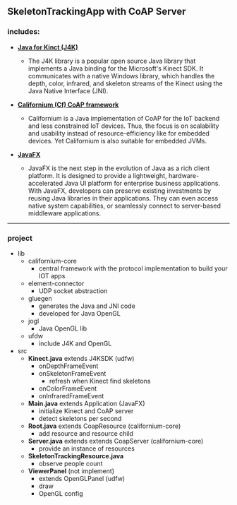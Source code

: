 ## SkeletonTrackingApp with CoAP Server
### includes:
- [**Java for Kinct (J4K)**](http://research.dwi.ufl.edu/ufdw/j4k/)
  - The J4K library is a popular open source Java library that implements a Java binding for the Microsoft's Kinect SDK. It communicates with a native Windows library, which handles the depth, color, infrared, and skeleton streams of the Kinect using the Java Native Interface (JNI).</br>

- [**Californium (Cf) CoAP framework**](https://github.com/eclipse/californium)
  - Californium is a Java implementation of CoAP for the IoT backend and less constrained IoT devices. Thus, the focus is on scalability and usability instead of resource-efficiency like for embedded devices. Yet Californium is also suitable for embedded JVMs.</br>

- [**JavaFX**](http://www.oracle.com/technetwork/java/javase/overview/javafx-overview-2158620.html)
  - JavaFX is the next step in the evolution of Java as a rich client platform. It is designed to provide a lightweight, hardware-accelerated Java UI platform for enterprise business applications. With JavaFX, developers can preserve existing investments by reusing Java libraries in their applications. They can even access native system capabilities, or seamlessly connect to server-based middleware applications.</br>

----------------------------------------------------
### project 
- lib
  - californium-core
    - central framework with the protocol implementation to build your IOT apps
  - element-connector
    - UDP socket abstraction
  - gluegen
    - generates the Java and JNI code
    - developed for Java OpenGL
  - jogl
    - Java OpenGL lib
  - ufdw
    - include J4K and OpenGL
- src
  - **Kinect.java** extends J4KSDK (udfw)
    - onDepthFrameEvent
    - onSkeletonFrameEvent
      - refresh when Kinect find skeletons
    - onColorFrameEvent
    - onInfraredFrameEvent
  - **Main.java** extends Application (JavaFX)
    - initialize Kinect and CoAP server
    - detect skeletons per second 
  - **Root.java** extends CoapResource (californium-core)
    - add resource and resource child
  - **Server.java** extends extends CoapServer (californium-core)
    - provide an instance of resources
  - **SkeletonTrackingResource.java**
    - observe people count
  - **ViewerPanel** (not implement)
    - extends OpenGLPanel (udfw)
    - draw
    - OpenGL config
